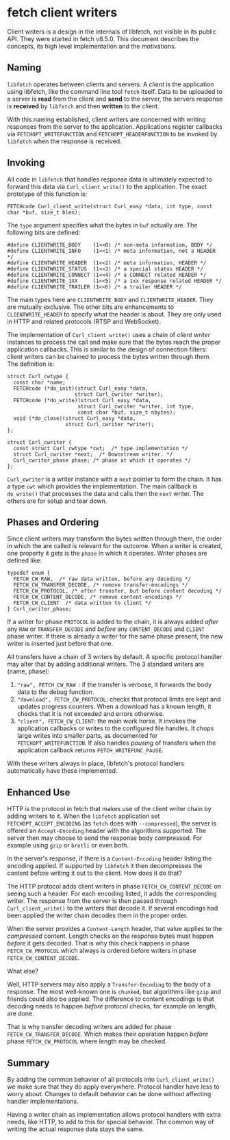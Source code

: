<!--
Copyright (C) Daniel Stenberg, <daniel@haxx.se>, et al.

SPDX-License-Identifier: fetch
-->

# fetch client writers

Client writers is a design in the internals of libfetch, not visible in its public API. They were started
in fetch v8.5.0. This document describes the concepts, its high level implementation and the motivations.

## Naming

`libfetch` operates between clients and servers. A *client* is the application using libfetch, like the command line tool `fetch` itself. Data to be uploaded to a server is **read** from the client and **send** to the server, the servers response is **received** by `libfetch` and then **written** to the client.

With this naming established, client writers are concerned with writing responses from the server to the application. Applications register callbacks via `FETCHOPT_WRITEFUNCTION` and `FETCHOPT_HEADERFUNCTION` to be invoked by `libfetch` when the response is received.

## Invoking

All code in `libfetch` that handles response data is ultimately expected to forward this data via `Curl_client_write()` to the application. The exact prototype of this function is:

```
FETCHcode Curl_client_write(struct Curl_easy *data, int type, const char *buf, size_t blen);
```
The `type` argument specifies what the bytes in `buf` actually are. The following bits are defined:

```
#define CLIENTWRITE_BODY    (1<<0) /* non-meta information, BODY */
#define CLIENTWRITE_INFO    (1<<1) /* meta information, not a HEADER */
#define CLIENTWRITE_HEADER  (1<<2) /* meta information, HEADER */
#define CLIENTWRITE_STATUS  (1<<3) /* a special status HEADER */
#define CLIENTWRITE_CONNECT (1<<4) /* a CONNECT related HEADER */
#define CLIENTWRITE_1XX     (1<<5) /* a 1xx response related HEADER */
#define CLIENTWRITE_TRAILER (1<<6) /* a trailer HEADER */
```

The main types here are `CLIENTWRITE_BODY` and `CLIENTWRITE_HEADER`. They are
mutually exclusive. The other bits are enhancements to `CLIENTWRITE_HEADER` to
specify what the header is about. They are only used in HTTP and related
protocols (RTSP and WebSocket).

The implementation of `Curl_client_write()` uses a chain of *client writer* instances to process the call and make sure that the bytes reach the proper application callbacks. This is similar to the design of connection filters: client writers can be chained to process the bytes written through them. The definition is:

```
struct Curl_cwtype {
  const char *name;
  FETCHcode (*do_init)(struct Curl_easy *data,
                      struct Curl_cwriter *writer);
  FETCHcode (*do_write)(struct Curl_easy *data,
                       struct Curl_cwriter *writer, int type,
                       const char *buf, size_t nbytes);
  void (*do_close)(struct Curl_easy *data,
                   struct Curl_cwriter *writer);
};

struct Curl_cwriter {
  const struct Curl_cwtype *cwt;  /* type implementation */
  struct Curl_cwriter *next;  /* Downstream writer. */
  Curl_cwriter_phase phase; /* phase at which it operates */
};
```

`Curl_cwriter` is a writer instance with a `next` pointer to form the chain. It has a type `cwt` which provides the implementation. The main callback is `do_write()` that processes the data and calls then the `next` writer. The others are for setup and tear down.

## Phases and Ordering

Since client writers may transform the bytes written through them, the order in which the are called is relevant for the outcome. When a writer is created, one property it gets is the `phase` in which it operates. Writer phases are defined like:

```
typedef enum {
  FETCH_CW_RAW,  /* raw data written, before any decoding */
  FETCH_CW_TRANSFER_DECODE, /* remove transfer-encodings */
  FETCH_CW_PROTOCOL, /* after transfer, but before content decoding */
  FETCH_CW_CONTENT_DECODE, /* remove content-encodings */
  FETCH_CW_CLIENT  /* data written to client */
} Curl_cwriter_phase;
```

If a writer for phase `PROTOCOL` is added to the chain, it is always added *after* any `RAW` or `TRANSFER_DECODE` and *before* any `CONTENT_DECODE` and `CLIENT` phase writer. If there is already a writer for the same phase present, the new writer is inserted just before that one.

All transfers have a chain of 3 writers by default. A specific protocol handler may alter that by adding additional writers. The 3 standard writers are (name, phase):

1. `"raw", FETCH_CW_RAW `: if the transfer is verbose, it forwards the body data to the debug function.
1. `"download", FETCH_CW_PROTOCOL`: checks that protocol limits are kept and updates progress counters. When a download has a known length, it checks that it is not exceeded and errors otherwise.
1. `"client", FETCH_CW_CLIENT`: the main work horse. It invokes the application callbacks or writes to the configured file handles. It chops large writes into smaller parts, as documented for `FETCHOPT_WRITEFUNCTION`. If also handles *pausing* of transfers when the application callback returns `FETCH_WRITEFUNC_PAUSE`.

With these writers always in place, libfetch's protocol handlers automatically have these implemented.

## Enhanced Use

HTTP is the protocol in fetch that makes use of the client writer chain by
adding writers to it. When the `libfetch` application set
`FETCHOPT_ACCEPT_ENCODING` (as `fetch` does with `--compressed`), the server is
offered an `Accept-Encoding` header with the algorithms supported. The server
then may choose to send the response body compressed. For example using `gzip`
or `brotli` or even both.

In the server's response, if there is a `Content-Encoding` header listing the
encoding applied. If supported by `libfetch` it then decompresses the content
before writing it out to the client. How does it do that?

The HTTP protocol adds client writers in phase `FETCH_CW_CONTENT_DECODE` on
seeing such a header. For each encoding listed, it adds the corresponding
writer. The response from the server is then passed through
`Curl_client_write()` to the writers that decode it. If several encodings had
been applied the writer chain decodes them in the proper order.

When the server provides a `Content-Length` header, that value applies to the
*compressed* content. Length checks on the response bytes must happen *before*
it gets decoded. That is why this check happens in phase `FETCH_CW_PROTOCOL`
which always is ordered before writers in phase `FETCH_CW_CONTENT_DECODE`.

What else?

Well, HTTP servers may also apply a `Transfer-Encoding` to the body of a response. The most well-known one is `chunked`, but algorithms like `gzip` and friends could also be applied. The difference to content encodings is that decoding needs to happen *before* protocol checks, for example on length, are done.

That is why transfer decoding writers are added for phase `FETCH_CW_TRANSFER_DECODE`. Which makes their operation happen *before* phase `FETCH_CW_PROTOCOL` where length may be checked.

## Summary

By adding the common behavior of all protocols into `Curl_client_write()` we make sure that they do apply everywhere. Protocol handler have less to worry about. Changes to default behavior can be done without affecting handler implementations.

Having a writer chain as implementation allows protocol handlers with extra needs, like HTTP, to add to this for special behavior. The common way of writing the actual response data stays the same.
